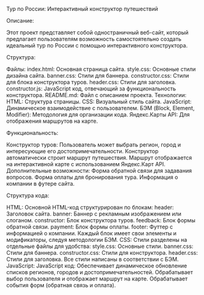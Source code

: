 Тур по России: Интерактивный конструктор путешествий

Описание:

Этот проект представляет собой одностраничный веб-сайт, который предлагает пользователям возможность самостоятельно создать идеальный тур по России с помощью интерактивного конструктора. 

Структура:

 Файлы:
     index.html: Основная страница сайта.
     style.css: Основные стили дизайна сайта.
     banner.css: Стили для баннера.
     constructor.css: Стили для блока конструктора туров.
     header.css: Стили для заголовка.
     constructor.js: JavaScript код, отвечающий за функциональность конструктора.
     README.md: Файл с описанием проекта.
 Технологии:
     HTML:  Структура страницы.
     CSS:  Визуальный стиль сайта.
     JavaScript:  Динамическое взаимодействие с пользователем.
     БЭМ (Block, Element, Modifier): Методология для организации кода.
     Яндекс.Карты API:  Для отображения маршрутов на карте.

Функциональность:

 Конструктор туров:
     Пользователь может выбрать регион, город и интересующие его достопримечательности.
     Конструктор автоматически строит маршрут путешествия.
     Маршрут отображается на интерактивной карте с использованием Яндекс.Карт API.
 Дополнительные возможности:
     Форма обратной связи для задавания вопросов.
     Форма оплаты для бронирования тура.
     Информация о компании в футере сайта.

Структура кода:

 HTML: 
     Основной HTML-код структурирован по блокам:
         header:  Заголовок сайта.
         banner:  Баннер с рекламным изображением или слоганом.
         constructor:  Блок конструктора туров.
         feedback:  Блок формы обратной связи.
         payment:  Блок формы оплаты.
         footer:  Футтер с информацией о компании.
     Каждый блок имеет свои элементы и модификаторы, следуя методологии БЭМ.
 CSS:
     Стили разделены на отдельные файлы для удобства:
         style.css:  Основные стили.
         banner.css:  Стили для баннера.
         constructor.css:  Стили для конструктора.
         header.css:  Стили для заголовка.
     Все стили написаны в соответствии с БЭМ.
 JavaScript:
     JavaScript код:
         Обеспечивает динамическое обновление списков регионов, городов и достопримечательностей.
         Обрабатывает выбор пользователя и отображает маршрут на карте.
         Обрабатывает события форм (обратная связь и оплата).
